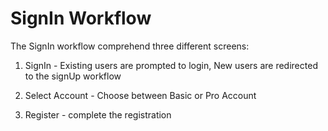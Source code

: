 # SignIn Workflow

The SignIn workflow comprehend three different screens:

1. SignIn - Existing users are prompted to login, New users are redirected to the signUp workflow

2. Select Account - Choose between Basic or Pro Account

3. Register - complete the registration
